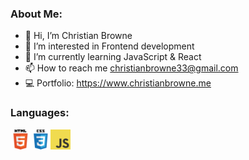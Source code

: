 ### About Me:
- 👋 Hi, I’m Christian Browne
- 👀 I’m interested in Frontend development
- 🌱 I’m currently learning JavaScript & React
- 📫 How to reach me christianbrowne33@gmail.com
- 💻 Portfolio: https://www.christianbrowne.me
### Languages:
<img height="32" width="32" src="https://raw.githubusercontent.com/github/explore/80688e429a7d4ef2fca1e82350fe8e3517d3494d/topics/html/html.png" /><img height="32" width="32" src="https://raw.githubusercontent.com/github/explore/80688e429a7d4ef2fca1e82350fe8e3517d3494d/topics/css/css.png" /><img height="32" width="32" src="https://raw.githubusercontent.com/github/explore/80688e429a7d4ef2fca1e82350fe8e3517d3494d/topics/javascript/javascript.png" />

<!---
Christian-Browne/Christian-Browne is a ✨ special ✨ repository because its `README.md` (this file) appears on your GitHub profile.
You can click the Preview link to take a look at your changes.
--->
